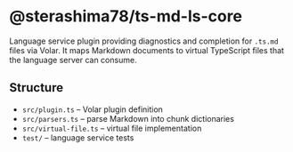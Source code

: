 # @sterashima78/ts-md-ls-core

Language service plugin providing diagnostics and completion for `.ts.md` files
via Volar. It maps Markdown documents to virtual TypeScript files that the
language server can consume.

## Structure
- `src/plugin.ts` – Volar plugin definition
- `src/parsers.ts` – parse Markdown into chunk dictionaries
- `src/virtual-file.ts` – virtual file implementation
- `test/` – language service tests
